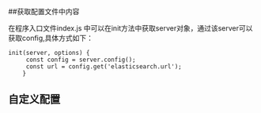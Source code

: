 ##获取配置文件中内容

在程序入口文件index.js 中可以在init方法中获取server对象，通过该server可以获取config,具体方式如下：
```
init(server, options) {
     const config = server.config();
     const url = config.get('elasticsearch.url');
    }
```

## 自定义配置
